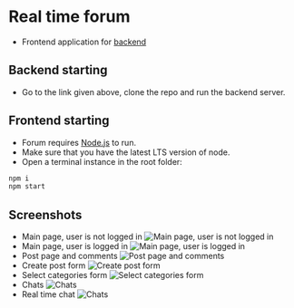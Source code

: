 # Real time forum

* Frontend application for [backend](https://github.com/innovember/real-time-forum/tree/develop)

## Backend starting

- Go to the link given above, clone the repo and run the backend server.

## Frontend starting

- Forum requires [Node.js](https://nodejs.org/) to run.
- Make sure that you have the latest LTS version of node.
- Open a terminal instance in the root folder:

```sh
npm i
npm start
```

## Screenshots

- Main page, user is not logged in
  ![Main page, user is not logged in](src/assets/screenshots/main-page-no-auth.jpg)
- Main page, user is logged in
  ![Main page, user is logged in](src/assets/screenshots/main-page-auth.jpg)
- Post page and comments
  ![Post page and comments](src/assets/screenshots/create-post-form.jpg)
- Create post form
  ![Create post form](src/assets/screenshots/create-post-form.jpg)
- Select categories form
  ![Select categories form](src/assets/screenshots/select-categories-form.jpg)
- Chats
  ![Chats](src/assets/screenshots/chats.jpg)
- Real time chat
  ![Chats](src/assets/screenshots/real-time-chat.jpg)

